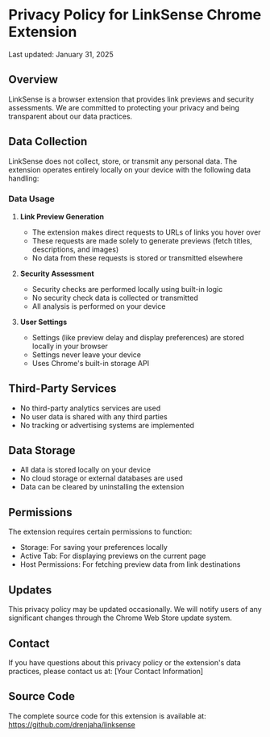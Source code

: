 # Privacy Policy for LinkSense Chrome Extension

Last updated: January 31, 2025

## Overview
LinkSense is a browser extension that provides link previews and security assessments. We are committed to protecting your privacy and being transparent about our data practices.

## Data Collection
LinkSense does not collect, store, or transmit any personal data. The extension operates entirely locally on your device with the following data handling:

### Data Usage
1. **Link Preview Generation**
   - The extension makes direct requests to URLs of links you hover over
   - These requests are made solely to generate previews (fetch titles, descriptions, and images)
   - No data from these requests is stored or transmitted elsewhere

2. **Security Assessment**
   - Security checks are performed locally using built-in logic
   - No security check data is collected or transmitted
   - All analysis is performed on your device

3. **User Settings**
   - Settings (like preview delay and display preferences) are stored locally in your browser
   - Settings never leave your device
   - Uses Chrome's built-in storage API

## Third-Party Services
- No third-party analytics services are used
- No user data is shared with any third parties
- No tracking or advertising systems are implemented

## Data Storage
- All data is stored locally on your device
- No cloud storage or external databases are used
- Data can be cleared by uninstalling the extension

## Permissions
The extension requires certain permissions to function:
- Storage: For saving your preferences locally
- Active Tab: For displaying previews on the current page
- Host Permissions: For fetching preview data from link destinations

## Updates
This privacy policy may be updated occasionally. We will notify users of any significant changes through the Chrome Web Store update system.

## Contact
If you have questions about this privacy policy or the extension's data practices, please contact us at:
[Your Contact Information]

## Source Code
The complete source code for this extension is available at:
https://github.com/drenjaha/linksense 
